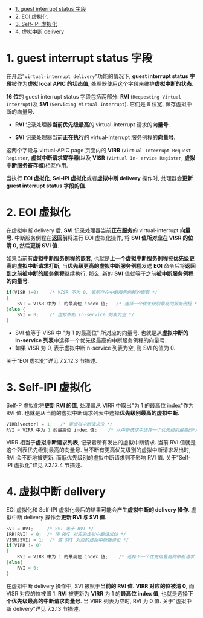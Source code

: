 
<!-- @import "[TOC]" {cmd="toc" depthFrom=1 depthTo=6 orderedList=false} -->

<!-- code_chunk_output -->

- [1. guest interrupt status 字段](#1-guest-interrupt-status-字段)
- [2. EOI 虚拟化](#2-eoi-虚拟化)
- [3. Self-IPI 虚拟化](#3-self-ipi-虚拟化)
- [4. 虚拟中断 delivery](#4-虚拟中断-delivery)

<!-- /code_chunk_output -->

# 1. guest interrupt status 字段

在开启"`virtual-interrupt delivery`"功能的情况下, **guest interrupt status 字段**被作为**虚拟 local APIC 的状态值**, 处理器使用这个字段来维护**虚拟中断的状态**.

**16 位**的 guest interrupt status 字段包括两部分: **RVI** (`Requesting Virtual Interrupt`)及 **SVI** (`Servicing Virtual Interrupt`). 它们是 8 位宽, 保存虚拟中断的向量号.

* **RVI** 记录处理器**当前优先级最高**的 virtual-interrupt 请求的**向量号**.

* **SVI** 记录处理器当前**正在执行**的 virtual-interrupt 服务例程的**向量号**.

这两个字段与 virtual-APIC page 页面内的 **VIRR** (`Virtual Interrupt Request Register`, **虚拟中断请求寄存器**)以及 **VISR** (`Virtual In- ervice Register`, **虚拟中断服务寄存器**)相互作用.

当执行 **EOI 虚拟化**, **Sel-IPI 虚拟化**或者**虚拟中断 delivery** 操作时, 处理器会**更新 guest interrupt status 字段的值**.

# 2. EOI 虚拟化

在虚拟中断 delivery 后, **SVI** 记录处理器当前**正在服务**的 virtual-interrupt **向量号**. 中断服务例程在**返回前**将进行 EOI 虚拟化操作, 将 **SVI 值所对应在 VISR 的位清 0**, 然后**更新 SVI 值**.

如果当前有**虚拟中断服务例程的嵌套**, 也就是**上一个虚拟中断服务例程**被**优先级更高**的**虚拟中断请求打断**, 当**优先级更高的虚拟中断服务例程**发送 **EOI** 命令后将**返回到之前被中断的服务例程**继续执行. 那么, 新的 **SVI** 值就等于之前**被中断服务例程的向量号**.

```cpp
if(VISR !=0)    /* VISR 不为 0, 表明存在中断服务例程的嵌套 */
{
    SVI = VISR 中为 1 的最高位 index 值;   /* 选择一个优先级别最高的服务例程 */
}else {
    SVI = 0;    /* 虚拟中断 In-service 列表为空 */
}
```

* SVI 值等于 VISR 中 "为 1 的最高位" 所对应的向量号. 也就是从**虚拟中断的 In-service 列表**中选择一个优先级最高的中断服务例程的向量号.
* 如果 VISR 为 0, 表示虚拟中断 n-service 列表为空, 则 SVI 的值为 0.

关于"EOI 虚拟化"详见 7.2.12.3 节描述.

# 3. Self-IPI 虚拟化

Self-P 虚拟化将**更新 RVI 的值**, 处理器从 VIRR 中取出"为 1 的最高位 index"作为 RVI 值. 也就是从当前的虚拟中断请求列表中选择**优先级别最高的虚拟中断**.

```cpp
VIRR[vector] = 1;   /* 置虚拟中断请求位 */
RVI = VIRR 中为 1 的最高位 index 值;    /* 从中断请求中选择一个优先级别最高的*/
```

VIRR 相当于**虚拟中断请求列表**, 记录着所有发出的虚拟中断请求. 当前 RVI 值就是这个列表优先级别最高的向量号. 当不断有更高优先级别的虚拟中断请求发出时, RVI 会不断地被更新. 而低优先级别的虚拟中断请求则不影响 RVI 值. 关于"Self-IPI 虚拟化"详见 7.2.12.4 节描述.

# 4. 虚拟中断 delivery

EOI 虚拟化和 Self-IPI 虚拟化最后的结果可能会产生**虚拟中断的 delivery 操作**. 虚拟中断 delivery 操作会**更新 RVI 与 SVI 值**.

```cpp
SVI = RVI;     /* SVI 等于 RVI */
IRR[RVI] = 0;  /* 清 RVI 对应的虚拟中断请求位 */
VISR[SVI] = 1:  /* 置 SVI 对应的虚拟中断服务位 */
if(VIRR != 0)
{
    RVI = VIRR 中为 1 的最高位 index 值;    /* 选择下一个优先级最高的中断请求 */
}else{
    RVI = 0;
}
```

在虚拟中断 delivery 操作中, SVI 被赋于**当前的 RVI 值**. **VIRR 对应的位被清 0**, 而 VISR 对应的位被置 1. **RVI** 被更新为 **VIRR** 为 1 的**最高位 index 值**, 也就是选择**下个优先级最高的中断请求向量号**. 当 VIRR 列表为空时, RVI 为 0 值. 关于"虚拟中断  delivery"详见 7.2.13 节描述.